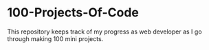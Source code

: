 # 100-Projects-Of-Code

This repository keeps track of my progress as web developer as I go through making 100 mini projects.
